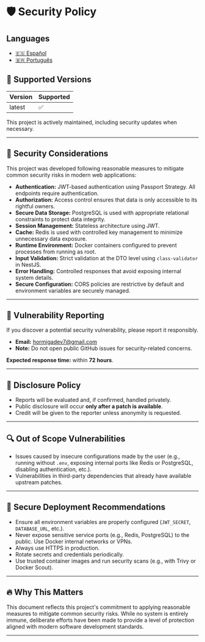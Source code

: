 # 🛡️ Security Policy

## Languages

- [🇪🇸 Español](./docs/security/ES.md)
- [🇧🇷 Português](./docs/security/PT.md)

## 🚧 Supported Versions

| Version | Supported |
| ------- | --------- |
| latest  | ✅        |

This project is actively maintained, including security updates when necessary.

---

## 🔐 Security Considerations

This project was developed following reasonable measures to mitigate common security risks in modern web applications:

- **Authentication:** JWT-based authentication using Passport Strategy. All endpoints require authentication.
- **Authorization:** Access control ensures that data is only accessible to its rightful owners.
- **Secure Data Storage:** PostgreSQL is used with appropriate relational constraints to protect data integrity.
- **Session Management:** Stateless architecture using JWT.
- **Cache:** Redis is used with controlled key management to minimize unnecessary data exposure.
- **Runtime Environment:** Docker containers configured to prevent processes from running as root.
- **Input Validation:** Strict validation at the DTO level using `class-validator` in NestJS.
- **Error Handling:** Controlled responses that avoid exposing internal system details.
- **Secure Configuration:** CORS policies are restrictive by default and environment variables are securely managed.

---

## 📣 Vulnerability Reporting

If you discover a potential security vulnerability, please report it responsibly.

- **Email:** hormigadev7@gmail.com
- **Note:** Do not open public GitHub issues for security-related concerns.

**Expected response time:** within **72 hours**.

---

## 📜 Disclosure Policy

- Reports will be evaluated and, if confirmed, handled privately.
- Public disclosure will occur **only after a patch is available**.
- Credit will be given to the reporter unless anonymity is requested.

---

## 🔍 Out of Scope Vulnerabilities

- Issues caused by insecure configurations made by the user (e.g., running without `.env`, exposing internal ports like Redis or PostgreSQL, disabling authentication, etc.).
- Vulnerabilities in third-party dependencies that already have available upstream patches.

---

## 🚀 Secure Deployment Recommendations

- Ensure all environment variables are properly configured (`JWT_SECRET`, `DATABASE_URL`, etc.).
- Never expose sensitive service ports (e.g., Redis, PostgreSQL) to the public. Use Docker internal networks or VPNs.
- Always use HTTPS in production.
- Rotate secrets and credentials periodically.
- Use trusted container images and run security scans (e.g., with Trivy or Docker Scout).

---

## 🔥 Why This Matters

This document reflects this project's commitment to applying reasonable measures to mitigate common security risks. While no system is entirely immune, deliberate efforts have been made to provide a level of protection aligned with modern software development standards.

---

